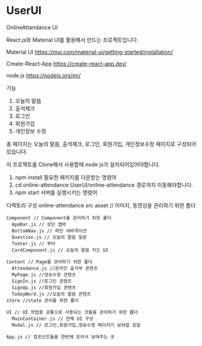 # UserUI
OnlineAttandance UI

React.js와 Material UI를 활용해서 만드는 프로젝트입니다.

Material UI
https://mui.com/material-ui/getting-started/installation/

Create-React-App
https://create-react-app.dev/

node.js
https://nodejs.org/en/

기능
  1. 오늘의 말씀
  2. 출석체크
  3. 로그인
  4. 회원가입
  5. 개인정보 수정
 
 총 페이지는 오늘의 말씀, 출석체크, 로그인, 회원가입, 개인정보수정 페이지로 구성되어있습니다.
 
이 프로젝트를 Clone해서 사용할때
node js가 설치되어있어야합니다.

1. npm install
  필요한 패키지를 다운받는 명령어
2. cd online-attendance
  UserUI/online-attendance 경로까지 이동해야합니다.
3. npm start
  서버를 실행시키는 명령어

디렉토리 구성
online-attendance
  src
    asset // 이미지, 동영상을 관리하기 위한 폴더
      
    Component // Component를 관리하기 위한 폴더
      AppBar.js // 상단 앱바
      BottomNav.js // 하단 네비게이션
      Question.js // 오늘의 말씀 질문
      footer.js // 푸터
      CardComponent.js // 오늘의 말씀 카드 UI
      
    Content // Page를 관리하기 위한 폴더
      Attendance.js //온라인 출석부 콘텐츠
      MyPage.js //정보수정 콘텐츠 
      SignIn.js //로그인 콘텐츠
      SignUp.js //회원가입 콘텐츠
      TodayWord.js //오늘의 말씀 콘텐츠
    store //state 관리를 위한 폴더
      
    UI // UI 작업중 공통으로 사용되는 것들을 관리하기 위한 폴더
      MainContainer.js // 전체 UI 구성
      Modal.js // 로그인,회원가입,정보수정 페이지가 보여질 모달
     
    App.js // 컴포넌트들을 한번에 모아서 보여주는 곳
    


